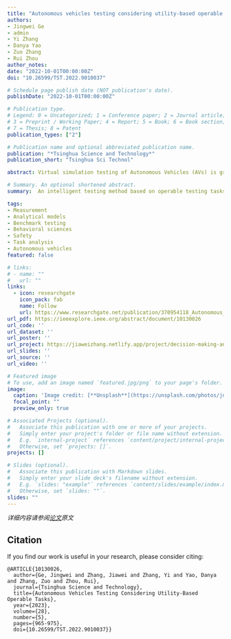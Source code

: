 ```yaml
---
title: "Autonomous vehicles testing considering utility-based operable tasks"
authors:
- Jingwei Ge
- admin
- Yi Zhang
- Danya Yao
- Zuo Zhang
- Rui Zhou
author_notes:
date: "2022-10-01T00:00:00Z"
doi: "10.26599/TST.2022.9010037"

# Schedule page publish date (NOT publication's date).
publishDate: "2022-10-01T00:00:00Z"

# Publication type.
# Legend: 0 = Uncategorized; 1 = Conference paper; 2 = Journal article;
# 3 = Preprint / Working Paper; 4 = Report; 5 = Book; 6 = Book section;
# 7 = Thesis; 8 = Patent
publication_types: ["2"]

# Publication name and optional abbreviated publication name.
publication: "*Tsinghua Science and Technology*"
publication_short: "Tsinghua Sci Technol"

abstract: Virtual simulation testing of Autonomous Vehicles (AVs) is gradually being accepted as a mandatory way to test the feasibility of driving strategies for AVs. Mainstream methods focus on improving testing efficiency by extracting critical scenarios from naturalistic driving datasets. However, the criticalities defined in their testing tasks are based on fixed assumptions, the obtained scenarios cannot pose a challenge to AVs with different strategies. To fill this gap, we propose an intelligent testing method based on operable testing tasks. We found that the driving behavior of Surrounding Vehicles (SVs) has a critical impact on AV, which can be used to adjust the testing task difficulty to find more challenging scenarios. To model different driving behaviors, we utilize behavioral utility functions with binary driving strategies. Further, we construct a vehicle interaction model, based on which we theoretically analyze the impact of changing the driving behaviors on the testing task difficulty. Finally, by adjusting SV's strategies, we can generate more corner cases when testing different AVs in a finite number of simulations.

# Summary. An optional shortened abstract.
summary:  An intelligent testing method based on operable testing tasks.

tags:
- Measurement
- Analytical models
- Benchmark testing
- Behavioral sciences 
- Safety
- Task analysis
- Autonomous vehicles
featured: false

# links:
# - name: ""
#   url: ""
links:
  - icon: researchgate
    icon_pack: fab
    name: Follow
    url: https://www.researchgate.net/publication/370954118_Autonomous_Vehicles_Testing_Considering_Utility-Based_Operable_Tasks
url_pdf: https://ieeexplore.ieee.org/abstract/document/10130026
url_code: ''
url_dataset: ''
url_poster: ''
url_project: https://jiaweizhang.netlify.app/project/decision-making-and-planning-for-autonomous-vehicles/
url_slides: ''
url_source: ''
url_video: ''

# Featured image
# To use, add an image named `featured.jpg/png` to your page's folder. 
image:
  caption: 'Image credit: [**Unsplash**](https://unsplash.com/photos/jdD8gXaTZsc)'
  focal_point: ""
  preview_only: true

# Associated Projects (optional).
#   Associate this publication with one or more of your projects.
#   Simply enter your project's folder or file name without extension.
#   E.g. `internal-project` references `content/project/internal-project/index.md`.
#   Otherwise, set `projects: []`.
projects: []

# Slides (optional).
#   Associate this publication with Markdown slides.
#   Simply enter your slide deck's filename without extension.
#   E.g. `slides: "example"` references `content/slides/example/index.md`.
#   Otherwise, set `slides: ""`.
slides: ""
---
```


*详细内容请参阅[论文](https://ieeexplore.ieee.org/abstract/document/10130026)原文*


## Citation
If you find our work is useful in your research, please consider citing:
```
@ARTICLE{10130026,
  author={Ge, Jingwei and Zhang, Jiawei and Zhang, Yi and Yao, Danya and Zhang, Zuo and Zhou, Rui},
  journal={Tsinghua Science and Technology}, 
  title={Autonomous Vehicles Testing Considering Utility-Based Operable Tasks}, 
  year={2023},
  volume={28},
  number={5},
  pages={965-975},
  doi={10.26599/TST.2022.9010037}}
```

